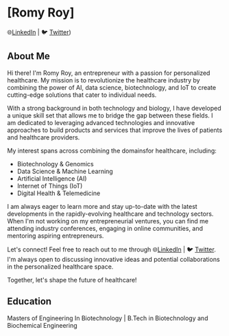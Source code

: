 # [Romy Roy]

🌐[LinkedIn](https://www.linkedin.com/in/romy-roy-75075a151/) | 🐦 [Twitter](https://twitter.com/romyroyz))

## About Me

Hi there! I'm Romy Roy, an entrepreneur with a passion for personalized healthcare. My mission is to revolutionize the healthcare industry by combining the power of AI, data science, biotechnology, and IoT to create cutting-edge solutions that cater to individual needs.

With a strong background in both technology and biology, I have developed a unique skill set that allows me to bridge the gap between these fields. I am dedicated to leveraging advanced technologies and innovative approaches to build products and services that improve the lives of patients and healthcare providers.

My interest spans across combining the domainsfor healthcare, including:

- Biotechnology & Genomics
- Data Science & Machine Learning
- Artificial Intelligence (AI)
- Internet of Things (IoT)
- Digital Health & Telemedicine

I am always eager to learn more and stay up-to-date with the latest developments in the rapidly-evolving healthcare and technology sectors. When I'm not working on my entrepreneurial ventures, you can find me attending industry conferences, engaging in online communities, and mentoring aspiring entrepreneurs.

Let's connect! Feel free to reach out to me through 🌐[LinkedIn](https://www.linkedin.com/in/romy-roy-75075a151/) | 🐦 [Twitter](https://twitter.com/romyroyz). I'm always open to discussing innovative ideas and potential collaborations in the personalized healthcare space.

Together, let's shape the future of healthcare!


## Education
Masters of Engineering In Biotechnology |
B.Tech in Biotechnology and Biochemical Engineering 

